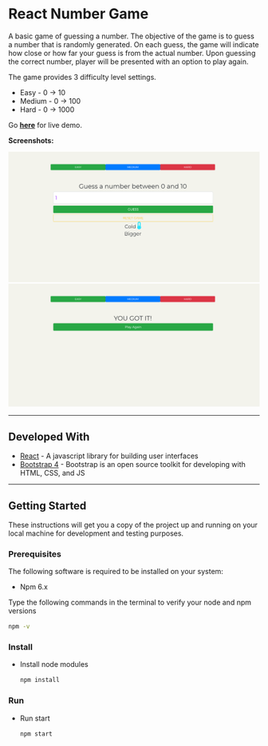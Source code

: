 # React Number Game

A basic game of guessing a number. The objective of the game is to guess a number that is randomly generated. On each guess, the game will indicate how close or how far your guess is from the actual number. Upon guessing the correct number, player will be presented with an option to play again.

The game provides 3 difficulty level settings.

* Easy - 0 -> 10
* Medium - 0 -> 100
* Hard - 0 -> 1000

Go **[here](https://react-app-color-game.herokuapp.com)** for live demo.

**Screenshots:**

![](https://github.com/inochoi/React-App-Number-Game/blob/master/screenshot.png)
![](https://github.com/inochoi/React-App-Number-Game/blob/master/screenshot2.png)

---

## Developed With

* [React](https://reactjs.org/) - A javascript library for building user interfaces
* [Bootstrap 4](https://getbootstrap.com/) - Bootstrap is an open source toolkit for developing with HTML, CSS, and JS

---

## Getting Started

These instructions will get you a copy of the project up and running on your local machine for development and testing purposes.

### Prerequisites

The following software is required to be installed on your system:

* Npm 6.x

Type the following commands in the terminal to verify your node and npm versions

```bash
npm -v
```

### Install

* Install node modules

   ```bash
   npm install
   ```

### Run

* Run start

  ```bash
  npm start
  ```